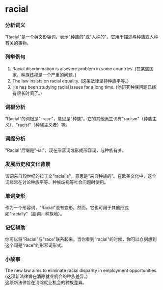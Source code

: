 # racial

### 分析词义

  

"Racial"是一个英文形容词，表示"种族的"或"人种的"。它用于描述与种族或人种有关的事物。

  

### 列举例句

  

1.  Racial discrimination is a severe problem in some countries. (在某些国家，种族歧视是一个严重的问题。)
2.  The law insists on racial equality. (这条法律坚持种族平等。)
3.  He has been studying racial issues for a long time. (他研究种族问题已经有很长时间了。)

  

### 词根分析

  

"Racial"的词根是"-race"，意思是"种族"。它的其他派生词有"racism"（种族主义）、"racist"（种族主义者）等。

  

### 词缀分析

  

"Racial"后缀是"-ial"，现在形容词或形成形容词，与种族有关。

  

### 发展历史和文化背景

  

该词来自19世纪的拉丁文"racialis"，意思是“来自种族的”。在欧美文化中，这个词经常在讨论种族平等、种族歧视等社会问题时使用。

  

### 单词变形

  

作为一个形容词，"Racial"没有变形。然而，它也可用于其他形式如"racially"（副词，种族地）。

  

### 记忆辅助

  

你可以将"Racial"与"race"联系起来。当你看到"racial"的时候，你可以立刻想到这个词是"race"的形容词形式。

  

### 小故事

  

The new law aims to eliminate racial disparity in employment opportunities. (这项新法律旨在消除就业机会的种族差异。)  
这项新法律旨在消除就业机会的种族差异。
